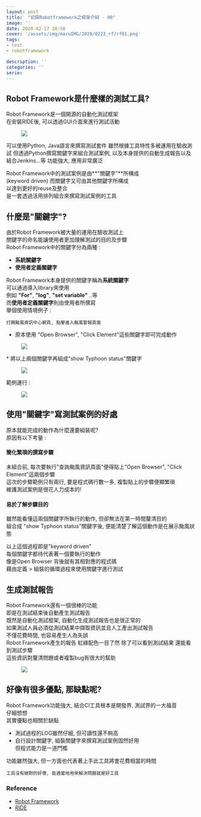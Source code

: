 ```yaml
---
layout: post
title:  "初探Robotframework之框架介紹 - 00"
image: ''
date: 2020-02-17 10:50
cover: '/assets/img/maruIMG/2020/0223_rf/rf01.png'
tags:
- test
- robotframework

description: ''
categories: ''
serie: 
---
```



## Robot Framework是什麼樣的測試工具?

Robot Framework是一個開源的自動化測試框架  
在安裝RIDE後, 可以透過GUI介面來進行測試活動  
<figure class="foto-legenda">
	<img src="{{ "/assets/img/maruIMG/2020/0223_rf/rf02.jpg"}}">
</figure>
可以使用Python, Java語言來撰寫測試套件  
雖然根據工具特性多被運用在驗收測試  
但透過Python撰寫關鍵字來組合測試案例, 以及本身提供的自動生成報告以及結合Jenkins...等  
功能強大, 應用非常廣泛  


Robot Framework中的測試案例是由**"關鍵字"**所構成  
(keyword driven)
而關鍵字又可由其他關鍵字所構成  
以達到更好的reuse及整合  
是一套透過活用排列組合來撰寫測試案例的工具  

## 什麼是"關鍵字"?
由於Robot Framework被大量的運用在驗收測試上  
關鍵字的命名能讓使用者更加理解測試的目的及步驟  
Robot Framework中的關鍵字分為兩種 : 
* **系統關鍵字**
* **使用者定義關鍵字**

Robot Framework本身提供的關鍵字稱為**系統關鍵字**  
可以通過導入library來使用  
例如 **"For"**, **"log"**, **"set variable"** ..等   
而**使用者定義關鍵字**則由使用者所撰寫  
舉個使用情境例子 : 
```
打開颱風資訊中心網頁, 點擊進入颱風警報頁面
```

* 原本使用 "Open Browser", "Click Element"這些關鍵字即可完成動作  
<figure class="foto-legenda">
	<img src="{{ "/assets/img/maruIMG/2020/0223_rf/rf03.jpg"}}">
</figure>
* 將以上兩個關鍵字再組成"show Typhoon status"關鍵字
<figure class="foto-legenda">
	<img src="{{ "/assets/img/maruIMG/2020/0223_rf/rf04.jpg"}}">
</figure>

範例運行 : 
<figure class="foto-legenda">
	<img src="{{ "/assets/img/maruIMG/2020/0223_rf/rf05.gif"}}">
</figure>

## 使用"關鍵字"寫測試案例的好處

原本就能完成的動作為什麼還要組裝呢?  
原因有以下考量 :  
#### 簡化繁瑣的撰寫步驟 
未組合前, 每次要執行"查詢颱風資訊頁面"便得貼上"Open Browser", "Click Element"這兩個步驟  
這次的步驟範例只有兩行, 要是程式碼行數一多, 複製貼上的步驟便顯繁瑣    
維護測試案例是很花人力成本的!  
  
#### 易於了解步驟目的
雖然能看懂這兩個關鍵字所執行的動作, 但卻無法在第一時間釐清目的  
組合成 "show Typhoon status"關鍵字後, 便能清楚了解這個動作是在展示颱風狀態  

以上這個過程即是"keyword driven"  
每個關鍵字都待代表著一個要執行的動作  
像是Open Browser 背後就有其相對應的程式碼  
藉由定義 > 組裝的循環過程來使用關鍵字進行測試  

## 生成測試報告

Robot Framework還有一個很棒的功能  
即是在測試結束後自動產生測試報告  
既然是自動化測試框架, 自動化生成測試報告也是很正常的  
如果測試人員必須從測試結果中擷取資訊並且人工產出測試報告  
不僅花費時間, 也容易產生人為失誤  
Robot Framework產生的報告   紅綠配色一目了然 
除了可以看到測試結果   還能看到測試步驟   
這些資訊對釐清問題或者複製bug有很大的幫助   
<figure class="foto-legenda">
	<img src="{{ "/assets/img/maruIMG/2020/0223_rf/rf06.jpg"}}">
</figure>

  

## 好像有很多優點, 那缺點呢?
Robot Framework功能強大, 結合CI工具根本是開發界, 測試界的一大福音  
仔細想想  
其實優點也相關於缺點   
- 測試過程的LOG雖然仔細, 但可讀性還不夠高  
- 自行設計關鍵字, 組裝關鍵字來撰寫測試案例固然好用  
  但程式能力是一道門檻   

功能雖然強大, 但一方面也代表著上手此工具將會花費相當的時間  

```
工具沒有絕對的好壞, 能適當地用來解決問題就是好工具  
```



### Reference
* [Robot Framework](https://robotframework.org/)
* [RIDE](https://github.com/robotframework/RIDE/wiki/Installation-Instructions)
